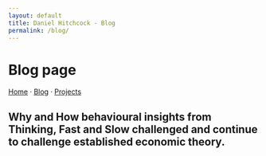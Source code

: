 ```yaml
---
layout: default
title: Daniel Hitchcock - Blog
permalink: /blog/
---
```


# Blog page

[Home](./)  ·  [Blog](./blog)  ·  [Projects](./projects)

## Why and How behavioural insights from Thinking, Fast and Slow challenged and continue to challenge established economic theory.
